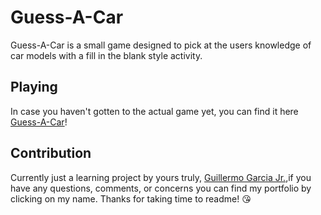 # Guess-A-Car

Guess-A-Car is a small game designed to pick at the users knowledge of car models with a fill in the blank style activity. 

## Playing

In case you haven't gotten to the actual game yet, you can find it here [Guess-A-Car](https://guillermo1213.github.io/word_guess/)!


## Contribution
Currently just a learning project by yours truly, [Guillermo Garcia Jr.](https://guillermo1213.github.io/Bootstrap-Portfolio/),if you have any questions, comments, or concerns you can find my portfolio by clicking on my name. Thanks for taking time to readme! :kissing_heart: